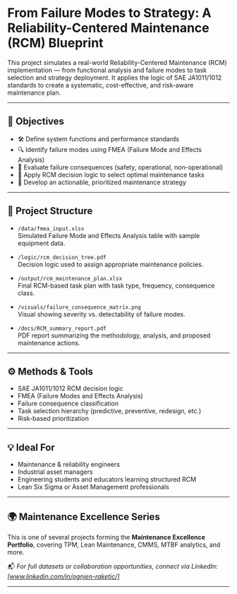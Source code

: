 # From Failure Modes to Strategy: A Reliability-Centered Maintenance (RCM) Blueprint

This project simulates a real-world Reliability-Centered Maintenance (RCM) implementation — from functional analysis and failure modes to task selection and strategy deployment. It applies the logic of SAE JA1011/1012 standards to create a systematic, cost-effective, and risk-aware maintenance plan.

---

## 🎯 Objectives

- 🛠 Define system functions and performance standards
- 🔍 Identify failure modes using FMEA (Failure Mode and Effects Analysis)
- 🧠 Evaluate failure consequences (safety, operational, non-operational)
- 🧮 Apply RCM decision logic to select optimal maintenance tasks
- 📑 Develop an actionable, prioritized maintenance strategy

---

## 📂 Project Structure

- `/data/fmea_input.xlsx`  
  Simulated Failure Mode and Effects Analysis table with sample equipment data.

- `/logic/rcm_decision_tree.pdf`  
  Decision logic used to assign appropriate maintenance policies.

- `/output/rcm_maintenance_plan.xlsx`  
  Final RCM-based task plan with task type, frequency, consequence class.

- `/visuals/failure_consequence_matrix.png`  
  Visual showing severity vs. detectability of failure modes.

- `/docs/RCM_summary_report.pdf`  
  PDF report summarizing the methodology, analysis, and proposed maintenance actions.

---

## ⚙️ Methods & Tools

- SAE JA1011/1012 RCM decision logic
- FMEA (Failure Modes and Effects Analysis)
- Failure consequence classification
- Task selection hierarchy (predictive, preventive, redesign, etc.)
- Risk-based prioritization

---

## 💡 Ideal For

- Maintenance & reliability engineers
- Industrial asset managers
- Engineering students and educators learning structured RCM
- Lean Six Sigma or Asset Management professionals

---

## 🌍 Maintenance Excellence Series

This is one of several projects forming the **Maintenance Excellence Portfolio**, covering TPM, Lean Maintenance, CMMS, MTBF analytics, and more.

📬 *For full datasets or collaboration opportunities, connect via LinkedIn: [www.linkedin.com/in/ognjen-raketic/]*

---
